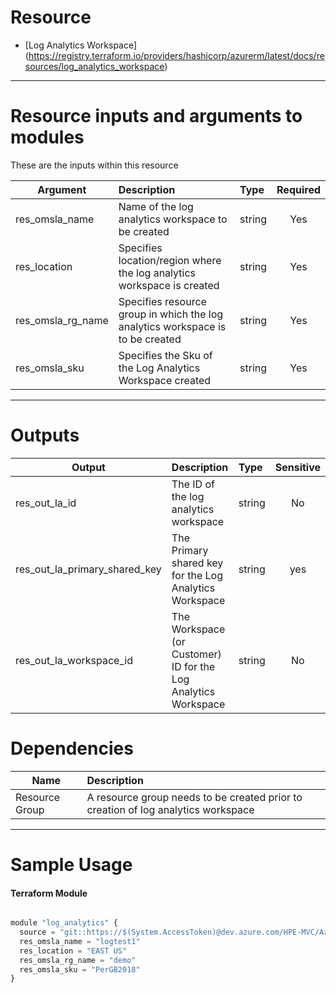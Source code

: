 # Resource

- [Log Analytics Workspace] (https://registry.terraform.io/providers/hashicorp/azurerm/latest/docs/resources/log_analytics_workspace)

---

# Resource inputs and arguments to modules
These are the inputs within this resource

| Argument | Description | Type | Required |
| --------- |:---------| :----------|:---------:|
| res_omsla_name | Name of the log analytics workspace to be created | string | Yes |
| res_location | Specifies location/region where the log analytics workspace is created | string | Yes |
| res_omsla_rg_name | Specifies resource group in which the log analytics workspace is to be created | string | Yes |
| res_omsla_sku | Specifies the Sku of the Log Analytics Workspace created | string | Yes |

---

# Outputs

| Output | Description | Type | Sensitive |
| --------- |:---------| :----------|:---------:|
| res_out_la_id | The ID of the log analytics workspace | string | No |
| res_out_la_primary_shared_key |  The Primary shared key for the Log Analytics Workspace | string | yes |
| res_out_la_workspace_id |  The Workspace (or Customer) ID for the Log Analytics Workspace| string | No |

# Dependencies

| Name | Description
| --------- |:---------|
| Resource Group | A resource group needs to be created prior to creation of log analytics workspace |

---

# Sample Usage
#### Terraform Module
```js

module "log_analytics" {
  source = "git::https://$(System.AccessToken)@dev.azure.com/HPE-MVC/Azure-MVC/_git/atomic-code//log_analytics"
  res_omsla_name = "logtest1"
  res_location = "EAST US"
  res_omsla_rg_name = "demo"
  res_omsla_sku = "PerGB2018"
}
```